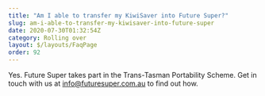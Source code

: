 ```yaml
---
title: "Am I able to transfer my KiwiSaver into Future Super?"
slug: am-i-able-to-transfer-my-kiwisaver-into-future-super
date: 2020-07-30T01:32:54Z
category: Rolling over
layout: $/layouts/FaqPage
order: 92
---
```


Yes. Future Super takes part in the Trans-Tasman Portability Scheme. Get in touch with us at [info@futuresuper.com.au](mailto:info@futuresuper.com.au) to find out how.
